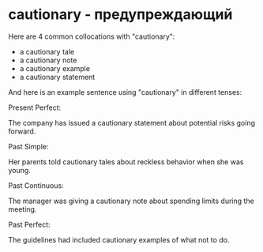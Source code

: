 # cautionary  - предупреждающий


Here are 4 common collocations with "cautionary":

- a cautionary tale
- a cautionary note
- a cautionary example
- a cautionary statement

And here is an example sentence using "cautionary" in different tenses:

Present Perfect:

The company has issued a cautionary statement about potential risks going forward.

Past Simple:

Her parents told cautionary tales about reckless behavior when she was young.

Past Continuous:

The manager was giving a cautionary note about spending limits during the meeting.

Past Perfect:

The guidelines had included cautionary examples of what not to do.